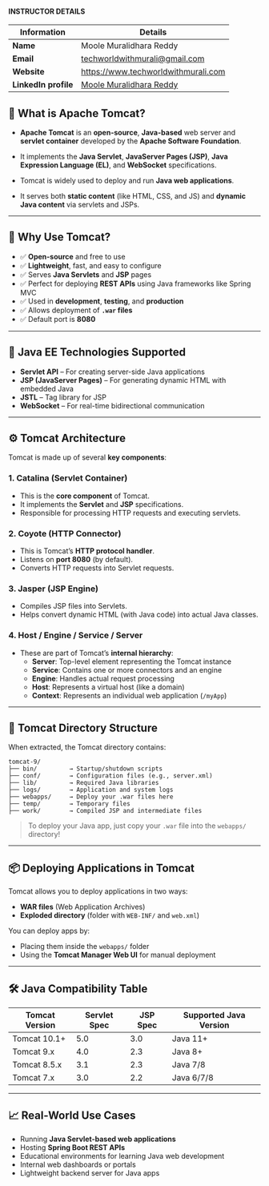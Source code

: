 #### INSTRUCTOR DETAILS

|  Information             | Details                                                                      |
|----------------------    |------------------------------------------------------------------------------|
| **Name**                 | Moole Muralidhara Reddy                                                      |
| **Email**                | techworldwithmurali@gmail.com                                                |
| **Website**              | https://www.techworldwithmurali.com               |
| **LinkedIn profile**     | [Moole Muralidhara Reddy](https://www.linkedin.com/in/moole-muralidhara-reddy) |


## 🧠 What is Apache Tomcat?

- **Apache Tomcat** is an **open-source**, **Java-based** web server and **servlet container** developed by the **Apache Software Foundation**.
- It implements the **Java Servlet**, **JavaServer Pages (JSP)**, **Java Expression Language (EL)**, and **WebSocket** specifications.

- Tomcat is widely used to deploy and run **Java web applications**.
- It serves both **static content** (like HTML, CSS, and JS) and **dynamic Java content** via servlets and JSPs.

---

## 🚀 Why Use Tomcat?

- ✅ **Open-source** and free to use
- ✅ **Lightweight**, fast, and easy to configure
- ✅ Serves **Java Servlets** and **JSP** pages
- ✅ Perfect for deploying **REST APIs** using Java frameworks like Spring MVC
- ✅ Used in **development**, **testing**, and **production**
- ✅ Allows deployment of **`.war` files**
- ✅ Default port is **8080**

---

## 🔧 Java EE Technologies Supported

- **Servlet API** – For creating server-side Java applications
- **JSP (JavaServer Pages)** – For generating dynamic HTML with embedded Java
- **JSTL** – Tag library for JSP
- **WebSocket** – For real-time bidirectional communication

---
## ⚙️ Tomcat Architecture

Tomcat is made up of several **key components**:

### 1. **Catalina** (Servlet Container)
- This is the **core component** of Tomcat.
- It implements the **Servlet** and **JSP** specifications.
- Responsible for processing HTTP requests and executing servlets.

### 2. **Coyote** (HTTP Connector)
- This is Tomcat’s **HTTP protocol handler**.
- Listens on **port 8080** (by default).
- Converts HTTP requests into Servlet requests.

### 3. **Jasper** (JSP Engine)
- Compiles JSP files into Servlets.
- Helps convert dynamic HTML (with Java code) into actual Java classes.

### 4. **Host / Engine / Service / Server**
- These are part of Tomcat’s **internal hierarchy**:
  - **Server**: Top-level element representing the Tomcat instance
  - **Service**: Contains one or more connectors and an engine
  - **Engine**: Handles actual request processing
  - **Host**: Represents a virtual host (like a domain)
  - **Context**: Represents an individual web application (`/myApp`)

---

## 📁 Tomcat Directory Structure

When extracted, the Tomcat directory contains:

```
tomcat-9/
├── bin/         → Startup/shutdown scripts
├── conf/        → Configuration files (e.g., server.xml)
├── lib/         → Required Java libraries
├── logs/        → Application and system logs
├── webapps/     → Deploy your .war files here
├── temp/        → Temporary files
├── work/        → Compiled JSP and intermediate files
```

> To deploy your Java app, just copy your `.war` file into the `webapps/` directory!

---

## 📦 Deploying Applications in Tomcat

Tomcat allows you to deploy applications in two ways:
- **WAR files** (Web Application Archives)
- **Exploded directory** (folder with `WEB-INF/` and `web.xml`)

You can deploy apps by:
- Placing them inside the `webapps/` folder
- Using the **Tomcat Manager Web UI** for manual deployment

---

## 🛠️ Java Compatibility Table

| **Tomcat Version** | **Servlet Spec** | **JSP Spec** | **Supported Java Version** |
|--------------------|------------------|--------------|-----------------------------|
| Tomcat 10.1+       | 5.0              | 3.0          | Java 11+                    |
| Tomcat 9.x         | 4.0              | 2.3          | Java 8+                     |
| Tomcat 8.5.x       | 3.1              | 2.3          | Java 7/8                    |
| Tomcat 7.x         | 3.0              | 2.2          | Java 6/7/8                  |

---

## 📈 Real-World Use Cases

- Running **Java Servlet-based web applications**
- Hosting **Spring Boot REST APIs**
- Educational environments for learning Java web development
- Internal web dashboards or portals
- Lightweight backend server for Java apps
